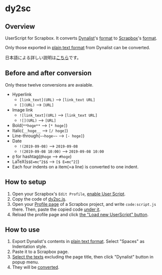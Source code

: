 # dy2sc
## Overview
UserScript for Scrapbox. It converts [Dynalist](https://dynalist.io)'s [format](https://help.dynalist.io/article/90-formatting-reference) to [Scrapbox](https://scrapbox.io/)'s [format](https://scrapbox.io/help/Syntax).

Only those exported in [plain text format](https://gyazo.com/acb6e51ab40187b88fc5d57e884cb318) from Dynalist can be converted.

日本語による詳しい説明は[こちら](http://ich.hatenadiary.com/entry/dynalist-to-scrapbox-userscript)です。

## Before and after conversion
Only these twelve conversions are avaiable.
- Hyperlink
  - `[link_text](URL)` --> `[link_text URL]`
  - `[](URL)` --> `[URL]`
- Image link
  - `![link_text](URL)` --> `[link_text URL]`
  - `![](URL)` --> `[URL]`
- Bold(`**hoge**` --> `[* hoge]`)
- Italic(`__hoge__` --> `[/ hoge]`)
- Line-through(`~~hoge~~` --> `[- hoge]`)
- Date
  - `!(2019-09-08)` --> `2019-09-08`
  - `!(2019-09-08 10:00)` --> `2019-09-08 10:00`
- `@` for hashtag(`@hoge` --> `#hoge`)
- LaTeX(`$$E=mc^2$$` --> `[$ E=mc^2]`)
- Each four indents on a item(=a line) is converted to one indent.

## How to setup
1. Open your Scrapbox's `Edit Profile`, [enable User Script](https://gyazo.com/90542aaebf2def0f50e8e461899a5c8e).
2. Copy the code of [dy2sc.js](https://github.com/kojp/dy2sc/blob/master/dy2sc.js).
3. Open your [Profile page](https://scrapbox.io/help/Profile_page) of a Scrapbox project, and write `code:script.js` there. Then, paste the copied code [under it](https://gyazo.com/7e26b2530b40363fecf8a4b368d9eada).
4. Reload the profile page and click [the "Load new UserScript" button](https://gyazo.com/af3f98aa015516f595294ae9f78e3a22).

## How to use
1. Export Dynalist's contents in [plain text format](https://gyazo.com/acb6e51ab40187b88fc5d57e884cb318). Select "Spaces" as Indentation style.
2. Paste it to a Scrapbox page.
3. [Select the texts](https://gyazo.com/b0d0096ba69dc295b2898117a59ee43b) excluding the page title, then click "Dynalist" button in popup menu.
4. They will be [converted](https://gyazo.com/f8868340428acf217a870cc50e9f514b).
